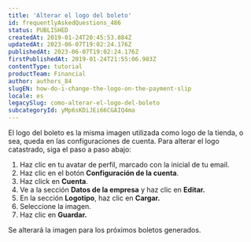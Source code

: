 ```yaml
---
title: 'Alterar el logo del boleto'
id: frequentlyAskedQuestions_486
status: PUBLISHED
createdAt: 2019-01-24T20:45:53.884Z
updatedAt: 2023-06-07T19:02:24.176Z
publishedAt: 2023-06-07T19:02:24.176Z
firstPublishedAt: 2019-01-24T21:55:06.983Z
contentType: tutorial
productTeam: Financial
author: authors_84
slugEN: how-do-i-change-the-logo-on-the-payment-slip
locale: es
legacySlug: como-alterar-el-logo-del-boleto
subcategoryId: yMp6sKDiJEi66CGAIQ4ma
---
```


El logo del boleto es la misma imagen utilizada como logo de la tienda, o sea, queda en las configuraciones de cuenta.
Para alterar el logo catastrado, siga el paso a paso abajo:

1. Haz clic en tu avatar de perfil, marcado con la inicial de tu email.
2. Haz clic en el botón **Configuración de la cuenta**.
3. Haz click en **Cuenta**.
4. Ve a la sección **Datos de la empresa** y haz clic en **Editar.**
5. En la sección **Logotipo**, haz clic en **Cargar.**
6. Seleccione la imagen.
7. Haz clic en **Guardar.**

Se alterará la imagen para los próximos boletos generados.
